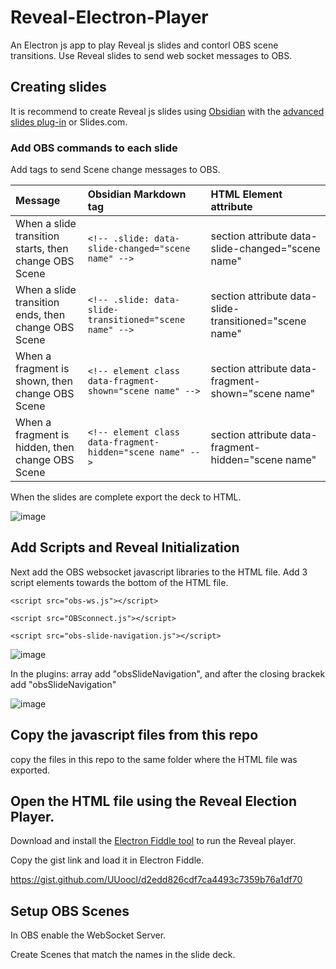 # Reveal-Electron-Player

An Electron js app to play Reveal js slides and contorl OBS scene transitions.  Use Reveal slides to send web socket messages to OBS.   


## Creating slides

It is recommend to create Reveal js slides using [Obsidian](https://obsidian.md/) with the [advanced slides plug-in](https://github.com/MSzturc/obsidian-advanced-slides) or Slides.com.

### Add OBS commands to each slide

Add tags to send Scene change messages to OBS.  

|Message      |Obsidian Markdown tag      |HTML Element attribute
|:-----|:-----|:-----
|When a slide transition starts, then change OBS Scene       | `<!-- .slide: data-slide-changed="scene name" -->`     | section attribute data-slide-changed="scene name" 
|When a slide transition ends, then change OBS Scene | `<!-- .slide: data-slide-transitioned="scene name" -->`| section attribute data-slide-transitioned="scene name"
|When a fragment is shown, then change OBS Scene | `<!-- element class data-fragment-shown="scene name" -->`| section attribute data-fragment-shown="scene name"
|When a fragment is hidden, then change OBS Scene | `<!-- element class data-fragment-hidden="scene name" -->`| section attribute data-fragment-hidden="scene name"

When the slides are complete export the deck to HTML.

![image](https://github.com/UUoocl/Reveal-Electron-Player/assets/99063397/774fe4df-210b-4be8-b035-dcbabbd97d82)

## Add Scripts and Reveal Initialization

  Next add the OBS websocket javascript libraries to the HTML file. 
  Add 3 script elements towards the bottom of the HTML file. 
  
    <script src="obs-ws.js"></script>
    
    <script src="OBSconnect.js"></script>
    
    <script src="obs-slide-navigation.js"></script>
    
![image](https://github.com/UUoocl/Reveal-Electron-Player/assets/99063397/75ba7315-9dac-414e-bb15-ed69954488c7)


In the plugins: array add "obsSlideNavigation", and after the closing brackek add "obsSlideNavigation"

![image](https://github.com/UUoocl/Reveal-Electron-Player/assets/99063397/4da0bd8d-eb46-4a3f-ae04-ff0fefeb9ae8)

## Copy the javascript files from this repo
copy the files in this repo to the same folder where the HTML file was exported. 

## Open the HTML file using the Reveal Election Player. 
Download and install the [Electron Fiddle tool](https://www.electronjs.org/fiddle) to run the Reveal player. 

Copy the gist link and load it in Electron Fiddle.

https://gist.github.com/UUoocl/d2edd826cdf7ca4493c7359b76a1df70

## Setup OBS Scenes
In OBS enable the WebSocket Server. 

Create Scenes that match the names in the slide deck. 




